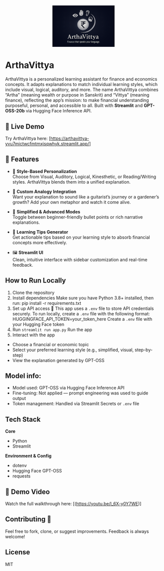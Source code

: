 <p align="center">
  <img src="assets/logo.png" alt="ArthaVittya Logo" width="200"/>
</p>

# ArthaVittya

ArthaVittya is a personalized learning assistant for finance and economics concepts. It adapts explanations to match individual learning styles, which include visual, logical, auditory, and more.
The name ArthaVittya combines “Artha” (meaning wealth or purpose in Sanskrit) and “Vittya” (meaning finance), reflecting the app’s mission: to make financial understanding purposeful, personal, and accessible to all.
Built with **Streamlit** and **GPT-OSS-20b** via Hugging Face Inference API.

## 🚀 Live Demo
Try ArthaVittya here: [https://arthavittya-yvu7mictwcfmtmxjsqwhyk.streamlit.app/]

## 🚀 Features
- 🎯 **Style-Based Personalization**  
  Choose from Visual, Auditory, Logical, Kinesthetic, or Reading/Writing styles. ArthaVittya blends them into a unified explanation.
  
- 🎸 **Custom Analogy Integration**  
  Want your explanation to sound like a guitarist’s journey or a gardener’s growth? Add your own metaphor and watch it come alive.

- 📘 **Simplified & Advanced Modes**  
  Toggle between beginner-friendly bullet points or rich narrative explanations.

- 🧠 **Learning Tips Generator**  
  Get actionable tips based on your learning style to absorb financial concepts more effectively.

- 🖼️ **Streamlit UI**  
  Clean, intuitive interface with sidebar customization and real-time feedback.

## How to Run Locally
1. Clone the repository
2. Install dependencies
Make sure you have Python 3.8+ installed, then run:  pip install -r requirements.txt
3. Set up API access 🔐 
This app uses a `.env` file to store API credentials securely.
To run locally, create a `.env` file with the following format:
HUGGINGFACE_API_TOKEN=your_token_here
Create a `.env` file with your Hugging Face token  
4. Run `streamlit run app.py`
 Run the app 
5. Interact with the app
- Choose a financial or economic topic  
- Select your preferred learning style (e.g., simplified, visual, step-by-step)  
- View the explanation generated by GPT-OSS  

##  Model info:
- Model used: GPT-OSS via Hugging Face Inference API  
- Fine-tuning: Not applied — prompt engineering was used to guide output  
- Token management: Handled via Streamlit Secrets or `.env` file
  
## Tech Stack
**Core**
- Python
- Streamlit
  
**Environment & Config**
- dotenv
- Hugging Face GPT-OSS
- requests

## 🎥 Demo Video
Watch the full walkthrough here: [(https://youtu.be/l_6X-y0Y7WE)]

## Contributing 🤝
Feel free to fork, clone, or suggest improvements. Feedback is always welcome!

## License
MIT
